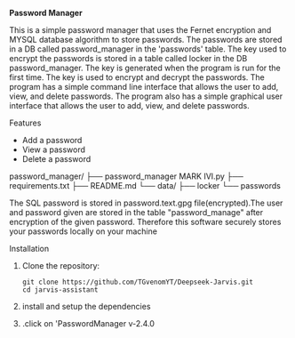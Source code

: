 **Password Manager**

This is a simple password manager that uses the Fernet encryption and MYSQL database algorithm to store passwords. The passwords are stored in a DB called password_manager in the 'passwords' table. The key used to encrypt the passwords is stored in a table called locker in the DB password_manager. The key is generated when the program is run for the first time. The key is used to encrypt and decrypt the passwords. The program has a simple command line interface that allows the user to add, view, and delete passwords. The program also has a simple graphical user interface that allows the user to 
add, view, and delete passwords.

Features
- Add a password
- View a password
- Delete a password

password_manager/
├── password_manager MARK IVI.py
├── requirements.txt
├── README.md
└── data/
    ├── locker
    └── passwords

The  SQL password is stored in password.text.gpg file(encrypted).The user and password given are stored in the table "password_manage" after encryption of  the given password.
Therefore this software securely stores your passwords locally on your machine


Installation

1. Clone the repository:
   ```
   git clone https://github.com/TGvenomYT/Deepseek-Jarvis.git
   cd jarvis-assistant
   ```

2. install and setup the dependencies 

 3.  .click on 'PasswordManager v-2.4.0


